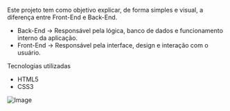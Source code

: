 Este projeto tem como objetivo explicar, de forma simples e visual, a diferença entre Front-End e Back-End.  

- Back-End → Responsável pela lógica, banco de dados e funcionamento interno da aplicação.  
- Front-End → Responsável pela interface, design e interação com o usuário.  

Tecnologias utilizadas
- HTML5
- CSS3

![Image](https://github.com/user-attachments/assets/981d1416-7824-4bc6-ab93-7078a2a029f3)
